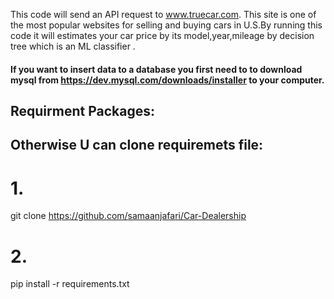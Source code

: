 This code will send an API request  to www.truecar.com. This site is one of the most popular websites for selling and buying cars in U.S.By running this code it will estimates your car price by its model,year,mileage by decision tree which is an  ML classifier .
#### If you want to insert data to a database you first need to to download mysql from https://dev.mysql.com/downloads/installer to your computer.
## Requirment Packages:

## Otherwise U can clone requiremets file:

# 1.
git clone https://github.com/samaanjafari/Car-Dealership

# 2.
pip install -r requirements.txt
